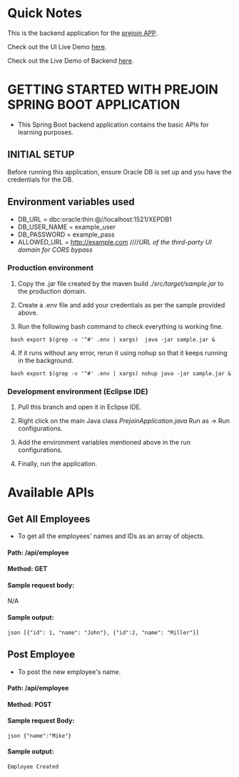 # Quick Notes

This is the backend application for the [prejoin APP](https://github.com/Thiya11/prejoin-ui/tree/master).

Check out the UI Live Demo [here](https://prejoin-ui.vercel.app).

Check out the Live Demo of Backend [here](https://thunderfalls.xyz/api/employee).

# GETTING STARTED WITH PREJOIN SPRING BOOT APPLICATION

* This Spring Boot backend application contains the basic APIs for learning purposes.

## INITIAL SETUP

Before running this application, ensure Oracle DB is set up and you have the credentials for the DB.

## Environment variables used

* DB_URL = dbc:oracle:thin:@//localhost:1521/XEPDB1
* DB_USER_NAME = example_user
* DB_PASSWORD = example_pass
* ALLOWED_URL = http://example.com ////*URL of the third-party UI domain for CORS bypass*

### Production environment

1. Copy the .jar file created by the maven build *./src/target/sample.jar* to the production domain.

2. Create a .env file and add your credentials as per the sample provided above.

3. Run the following bash command to check everything is working fine.

``` bash export $(grep -v '^#' .env | xargs)  java -jar sample.jar &```

4. If it runs without any error, rerun it using nohup so that it keeps running in the background.

``` bash export $(grep -v '^#' .env | xargs) nohup java -jar sample.jar &```


### Development environment (Eclipse IDE)

1. Pull this branch and open it in Eclipse IDE.

2. Right click on the main Java class *PrejoinApplication.java* Run as -> Run configurations.

3. Add the environment variables mentioned above in the run configurations.

4. Finally, run the application.

# Available APIs

## Get All Employees

* To get all the employees' names and IDs as an array of objects.

#### Path:  **/api/employee**

#### Method: GET

#### Sample request body:
N/A

#### Sample output:
```json [{"id": 1, "name": "John"}, {"id":2, "name": "Miller"}]```


## Post Employee

* To post the new employee's name.

#### Path: **/api/employee**

#### Method: POST

#### Sample request Body:

```json {"name":"Mike"}```

#### Sample output:
```Employee Created```
